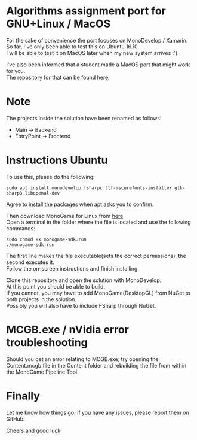 # Algorithms assignment port for GNU+Linux / MacOS
For the sake of convenience the port focuses on MonoDevelop / Xamarin.  
So far, I've only been able to test this on Ubuntu 16.10.  
I will be able to test it on MacOS later when my new system arrives :').  

I've also been informed that a student made a MacOS port that might work for you.  
The repository for that can be found [here](https://github.com/remcovisser/Dev020201).

# Note
The projects inside the solution have been renamed as follows:  
* Main       -> Backend
* EntryPoint -> Frontend

# Instructions Ubuntu
To use this, please do the following:
```
sudo apt install monodevelop fsharpc ttf-mscorefonts-installer gtk-sharp3 libopenal-dev
```
Agree to install the packages when apt asks you to confirm.

Then download MonoGame for Linux from [here](http://www.monogame.net/2016/03/17/monogame-3-5/).  
Open a terminal in the folder where the file is located and use the following commands:
```
sudo chmod +x monogame-sdk.run
./monogame-sdk.run
```

The first line makes the file executable(sets the correct permissions), the second executes it.  
Follow the on-screen instructions and finish installing.

Clone this repository and open the solution with MonoDevelop.  
At this point you should be able to build.  
If you cannot, you may have to add MonoGame(DesktopGL) from NuGet to both projects in the solution.  
Possibly you will also have to include FSharp through NuGet.

# MCGB.exe / nVidia error troubleshooting
Should you get an error relating to MCGB.exe, try opening the Content.mcgb file in the Content folder and rebuilding the file from within the MonoGame Pipeline Tool.

# Finally
Let me know how things go. If you have any issues, please report them on GitHub!

Cheers and good luck!
